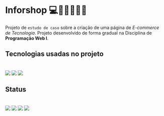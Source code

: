 # Inforshop 💻🛒👩‍💻👨‍💻
Projeto de `estudo de caso` sobre a criação de uma página de *E-commerce de Tecnologia*. Projeto desenvolvido de forma gradual na Disciplina de **Programação Web I**.

## Tecnologias usadas no projeto
#
![](https://img.shields.io/badge/HTML5-E34F26?style=for-the-badge&logo=html5&logoColor=white)
![](https://img.shields.io/badge/CSS3-1572B6?style=for-the-badge&logo=css3&logoColor=white)
![](https://img.shields.io/badge/JavaScript-F7DF1E?style=for-the-badge&logo=javascript&logoColor=black)

## Status
#
![](https://img.shields.io/badge/npm-v.8.1.0-blue)
![](https://img.shields.io/github/stars/ti-eeepdjmm/inforshop.svg)
![](https://img.shields.io/github/commit-activity/w/ti-eeepdjmm/inforshop.svg)
![](https://img.shields.io/github/license/ti-eeepdjmm/inforshop.svg)
